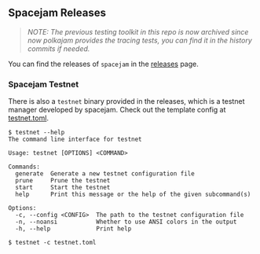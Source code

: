 ## Spacejam Releases

> _NOTE: The previous testing toolkit in this repo is now archived since now polkajam provides the tracing tests, you can find it in the history commits if needed._

You can find the releases of `spacejam` in the [releases](https://github.com/polkajam/spacejam/releases) page.

### Spacejam Testnet

There is also a `testnet` binary provided in the releases, which is a testnet manager developed by spacejam.
Check out the template config at [testnet.toml](./testnet.toml).

```
$ testnet --help
The command line interface for testnet

Usage: testnet [OPTIONS] <COMMAND>

Commands:
  generate  Generate a new testnet configuration file
  prune     Prune the testnet
  start     Start the testnet
  help      Print this message or the help of the given subcommand(s)

Options:
  -c, --config <CONFIG>  The path to the testnet configuration file
  -n, --noansi           Whether to use ANSI colors in the output
  -h, --help             Print help

$ testnet -c testnet.toml
```
